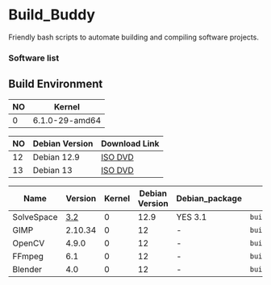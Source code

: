 # Build_Buddy
Friendly bash scripts to automate building and compiling software projects.





### Software list



## Build Environment

| NO| Kernel            |
|---|-------------------|
| 0| 6.1.0-29-amd64    |


| NO | Debian Version | Download Link |
|----|----------------|---------------|
| 12 | Debian 12.9      | [ISO DVD](https://cdimage.debian.org/cdimage/archive/12.9.0/amd64/iso-dvd/)             |
| 13 | Debian 13      | [ISO DVD](https://mirror.accum.se/debian-cd/current/amd64/iso-dvd/) |





| Name       | Version | Kernel   | Debian Version | Debian_package                                             | Build Script          | Tested (Y/N) | Description                                                                 |
| ---------- | ------- | -------- | -------------- | ---------------------------------------------------------- | --------------------- | ------------ | --------------------------------------------------------------------------- |
| SolveSpace | [3.2](https://github.com/solvespace/solvespace/commit/74a13ef6)     | 0 | 12.9      |  YES 3.1 | `build_solvespace.sh` |        Y(good)     |  - | 
| GIMP       | 2.10.34 | 0 | 12      |  -  | `build_gimp.sh`       |             |  - | 
| OpenCV     | 4.9.0   | 0 | 12      |  -  | `build_opencv.sh`     |             |  - | 
| FFmpeg     | 6.1     | 0 | 12      |  -  | `build_ffmpeg.sh`     |             |  - | 
| Blender    | 4.0     | 0 | 12      |  -  | `build_blender.sh`    |             |  - | 